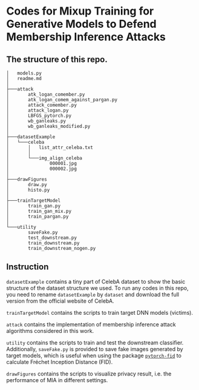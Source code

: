 # Codes for Mixup Training for Generative Models to Defend Membership Inference Attacks

## The structure of this repo.

```
│   models.py
│   readme.md
│
├───attack
│       atk_logan_comember.py
│       atk_logan_comem_against_pargan.py
│       attack_comember.py
│       attack_logan.py
│       LBFGS_pytorch.py
│       wb_ganleaks.py
│       wb_ganleaks_modified.py
│
├───datasetExample
│   └───celeba
│       │   list_attr_celeba.txt
│       │
│       └───img_align_celeba
│               000001.jpg
│               000002.jpg
│
├───drawFigures
│       draw.py
│       histo.py
│
├───trainTargetModel
│       train_gan.py
│       train_gan_mix.py
│       train_pargan.py
│
└───utility
        saveFake.py
        test_downstream.py
        train_downstream.py
        train_downstream_nogen.py
```

## Instruction

`datasetExample` contains a tiny part of CelebA dataset to show the basic structure of the dataset structure we used. 
To run any codes in this repo, you need to rename `datasetExample` by `dataset` and download the full version from the official website of CelebA. 

`trainTargetModel` contains the scripts to train target DNN models (victims). 

`attack` contains the implementation of membership inference attack algorithms considered in this work.

`utility` contains the scripts to train and test the downstream classifier. Additionally, `saveFake.py` is provided to save fake images generated by target models, which is useful when using the package [`pytorch-fid`](https://github.com/mseitzer/pytorch-fid) to calculate Fréchet Inception Distance (FID).

`drawFigures` contains the scripts to visualize privacy result, i.e. the performance of MIA in different settings.
